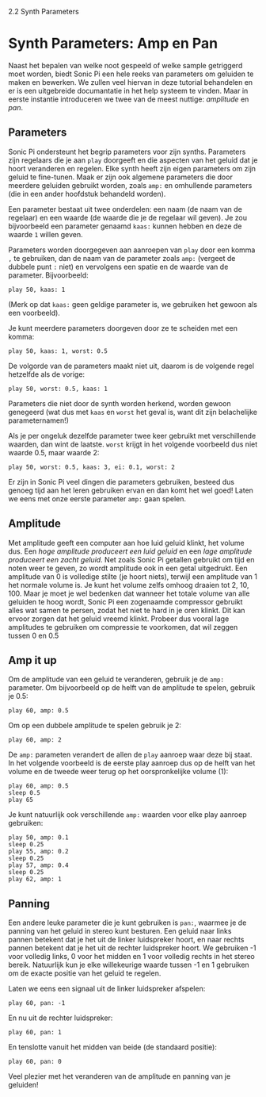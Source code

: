 2.2 Synth Parameters

# Synth Parameters: Amp en Pan

Naast het bepalen van welke noot gespeeld of welke sample getriggerd moet worden, biedt Sonic Pi een hele reeks van parameters om geluiden te maken en bewerken. We zullen veel hiervan in deze tutorial behandelen en er is een uitgebreide documantatie in het help systeem te vinden. Maar in eerste instantie introduceren we twee van de meest nuttige: *amplitude*  en *pan*.

## Parameters

Sonic Pi ondersteunt het begrip parameters voor zijn synths. Parameters zijn regelaars die je aan `play` doorgeeft en die aspecten van het geluid dat je hoort veranderen en regelen. Elke synth heeft zijn eigen parameters om zijn geluid te fine-tunen. Maak er zijn ook algemene parameters die door meerdere geluiden gebruikt worden, zoals `amp:` en omhullende parameters (die in een ander hoofdstuk behandeld worden).

Een parameter bestaat uit twee onderdelen: een naam (de naam van de regelaar) en een waarde (de waarde die je de regelaar wil geven). Je zou bijvoorbeeld een parameter genaamd `kaas:` kunnen hebben en deze de waarde `1` willen geven.

Parameters worden doorgegeven aan aanroepen van `play` door een komma `,` te gebruiken, dan de naam van de parameter zoals `amp:` (vergeet de dubbele punt `:` niet) en vervolgens een spatie en de waarde van de parameter. Bijvoorbeeld:

```
play 50, kaas: 1
```

(Merk op dat `kaas:` geen geldige parameter is, we gebruiken het gewoon als een voorbeeld).

Je kunt meerdere parameters doorgeven door ze te scheiden met een komma:

```
play 50, kaas: 1, worst: 0.5
```

De volgorde van de parameters maakt niet uit, daarom is de volgende regel hetzelfde als de vorige:

```
play 50, worst: 0.5, kaas: 1
```

Parameters die niet door de synth worden herkend, worden gewoon genegeerd (wat dus met `kaas` en `worst` het geval is, want dit zijn belachelijke parameternamen!)

Als je per ongeluk dezelfde parameter twee keer gebruikt met verschillende waarden, dan wint de laatste. `worst` krijgt in het volgende voorbeeld dus niet waarde 0.5, maar waarde 2:

```
play 50, worst: 0.5, kaas: 3, ei: 0.1, worst: 2
```

Er zijn in Sonic Pi veel dingen die parameters gebruiken, besteed dus genoeg tijd aan het leren gebruiken ervan en dan komt het wel goed! Laten we eens met onze eerste parameter `amp:` gaan spelen.

## Amplitude

Met amplitude geeft een computer aan hoe luid geluid klinkt, het volume dus. Een *hoge amplitude produceert een luid geluid* en een *lage amplitude produceert een zacht geluid*. Net zoals Sonic Pi getallen gebruikt om tijd en noten weer te geven, zo wordt amplitude ook in een getal uitgedrukt. Een amplitude van 0 is volledige stilte (je hoort niets), terwijl een amplitude van 1 het normale volume is. Je kunt het volume zelfs omhoog draaien tot 2, 10, 100. Maar je moet je wel bedenken dat wanneer het totale volume van alle geluiden te hoog wordt, Sonic Pi een zogenaamde compressor gebruikt alles wat samen te persen, zodat het niet te hard in je oren klinkt. Dit kan ervoor zorgen dat het geluid vreemd klinkt. Probeer dus vooral lage amplitudes te gebruiken om compressie te voorkomen, dat wil zeggen tussen 0 en 0.5

## Amp it up

Om de amplitude van een geluid te veranderen, gebruik je de `amp:` parameter. Om bijvoorbeeld op de helft van de amplitude te spelen, gebruik je 0.5:

```
play 60, amp: 0.5
```

Om op een dubbele amplitude te spelen gebruik je 2:

```
play 60, amp: 2
```

De `amp:` parameten verandert de allen de `play` aanroep waar deze bij staat. In het volgende voorbeeld is de eerste play aanroep dus op de helft van het volume en de tweede weer terug op het oorspronkelijke volume (1):

```
play 60, amp: 0.5
sleep 0.5
play 65
```

Je kunt natuurlijk ook verschillende `amp:` waarden voor elke play aanroep gebruiken:

```
play 50, amp: 0.1
sleep 0.25
play 55, amp: 0.2
sleep 0.25
play 57, amp: 0.4
sleep 0.25
play 62, amp: 1
```

## Panning

Een andere leuke parameter die je kunt gebruiken is `pan:`, waarmee je de panning van het geluid in stereo kunt besturen. Een geluid naar links pannen betekent dat je het uit de linker luidspreker hoort, en naar rechts pannen betekent dat je het uit de rechter luidspreker hoort. We gebruiken -1 voor volledig links, 0 voor het midden en 1 voor volledig rechts in het stereo bereik. Natuurlijk kun je elke willekeurige waarde tussen -1 en 1 gebruiken om de exacte positie van het geluid te regelen.

Laten we eens een signaal uit de linker luidspreker afspelen:

```
play 60, pan: -1
```

En nu uit de rechter luidspreker:

```
play 60, pan: 1
```

En tenslotte vanuit het midden van beide (de standaard positie):

```
play 60, pan: 0
```

Veel plezier met het veranderen van de amplitude en panning van je geluiden!
